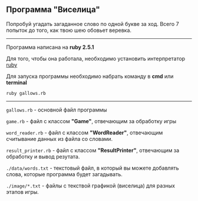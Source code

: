 ## Программа "Виселица"

Попробуй угадать загаданное слово по одной букве за ход.
Всего 7 попыток до того, как твою шею обовьет веревка.

----------------------------------------------------------------------------

Программа написана на __ruby 2.5.1__

Для того, чтобы она работала, необходимо установить интерпрeтатор 
[ruby](https://www.ruby-lang.org/en/news/2018/03/28/ruby-2-5-1-released)



Для запуска программы необходимо набрать команду в __cmd__ или __terminal__

`ruby gallows.rb`

----------------------------------------------------------------------------

`gallows.rb` - основной файл программы

`game.rb` - файл с классом __"Game"__, отвечающим за обработку игры

`word_reader.rb` - файл с классом __"WordReader"__, отвечающим считывание 
данных 
из файла со словами.

`result_printer.rb` - файл с классом __"ResultPrinter"__, отвечающим за 
обработку и вывод резутата.

`./data/words.txt` - текстовый файл, в который вы можете добавлять слова, 
которые программа будет загадывать.

`./image/*.txt` - файлы с текствой графикой (виселица) для разных этапов игры.
